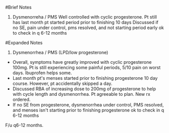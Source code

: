 #Brief Notes
1. Dysmenorreha / PMS
Well controlled with cyclic progesterone. Pt still has
last month pt started period prior to finishing 10 days
Discussed if no SE, pain under control, pms resolved, and not starting period early ok to check in q 6-12 months

#Expanded Notes
1. Dysmenorrhea / PMS (LPD/low progesterone)
- Overall, symptoms have greatly improved with cyclic progesterone 100mg. Pt is still experiencing some painful periods, 5/10 pain on worst days. Ibuprofen helps some.
- Last month pt's menses started prior to finishing progesterone 10 day course. However, pt accidentally skipped a day.
- Discussed RBA of increasing dose to 200mg of progesterone to help with cycle length and dysmenorrhea. Pt agreeable to plan. New rx ordered.
- If no SE from progesterone, dysmenorrhea under control, PMS resolved, and menses isn't starting prior to finishing progesterone ok to check in q 6-12 months

F/u q6-12 months.